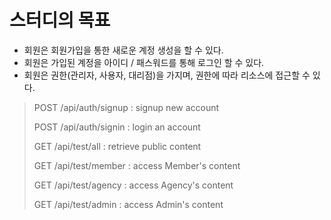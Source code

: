 
# 스터디의 목표

- 회원은 회원가입을 통한 새로운 계정 생성을 할 수 있다.
- 회원은 가입된 계정을 아이디 / 패스워드를 통해 로그인 할 수 있다.
- 회원은 권한(관리자, 사용자, 대리점)을 가지며, 권한에 따라 리소스에 접근할 수 있다.


> POST /api/auth/signup : signup new account
> 
> POST /api/auth/signin : login an account
> 
> GET /api/test/all : retrieve public content
> 
> GET /api/test/member : access Member's content
> 
> GET /api/test/agency : access Agency's content
> 
> GET /api/test/admin : access Admin's content

